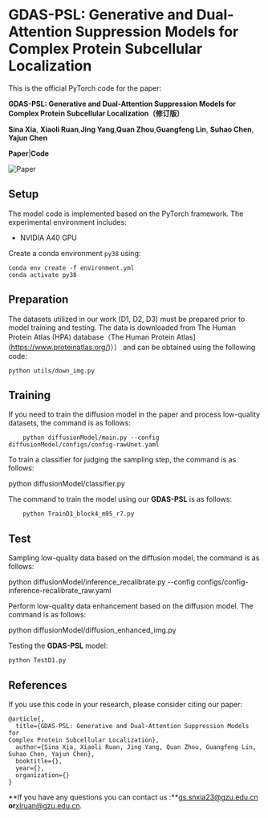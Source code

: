 # GDAS-PSL: Generative and Dual-Attention Suppression Models for Complex Protein Subcellular Localization



This is the official PyTorch code for the paper:

**GDAS-PSL: Generative and Dual-Attention Suppression Models for Complex Protein Subcellular Localization（修订版）**

**Sina Xia**, **Xiaoli Ruan**,**Jing Yang**,**Quan Zhou**,**Guangfeng Lin**, **Suhao Chen**, **Yajun Chen**

**Paper**|**Code**

![Paper](D:\mystudy\日常工作\科研\论文\我的论文\使用扩散模型做质量增强解决质量不一致\原版\图\方法的图.jpg)

## Setup



The model code is implemented based on the PyTorch framework. The experimental environment includes:

- NVIDIA A40 GPU

Create a conda environment `py38` using:

```
conda env create -f environment.yml
conda activate py38
```



## Preparation



The datasets utilized in our work (D1, D2, D3) must be prepared prior to model training and testing. The data is downloaded from The Human Protein Atlas (HPA) database（The Human Protein Atlas](https://www.proteinatlas.org/)）） and can be obtained using the following code:

```
python utils/down_img.py
```



## Training



If you need to train the diffusion model in the paper and process low-quality datasets, the command is as follows:

```
    python diffusionModel/main.py --config diffusionModel/configs/config-rawUnet.yaml
```



To train a classifier for judging the sampling step, the command is as follows:

python diffusionModel/classifier.py



The command to train the model using our **GDAS-PSL** is as follows:

```
    python TrainD1_block4_m95_r7.py
```



## Test



Sampling low-quality data based on the diffusion model, the command is as follows:

python diffusionModel/inference_recalibrate.py --config configs/config-inference-recalibrate_raw.yaml



Perform low-quality data enhancement based on the diffusion model. The command is as follows:

python diffusionModel/diffusion_enhanced_img.py



Testing the **GDAS-PSL** model:

```
python TestD1.py
```



## References



If you use this code in your research, please consider citing our paper:

```
@article{,
  title={GDAS-PSL: Generative and Dual-Attention Suppression Models for
Complex Protein Subcellular Localization},
  author={Sina Xia, Xiaoli Ruan, Jing Yang, Quan Zhou, Guangfeng Lin, Suhao Chen, Yajun Chen},
  booktitle={},
  year={},
  organization={}
}
```



**If you have any questions you can contact us :**gs.snxia23@gzu.edu.cn **or**xlruan@gzu.edu.cn.
